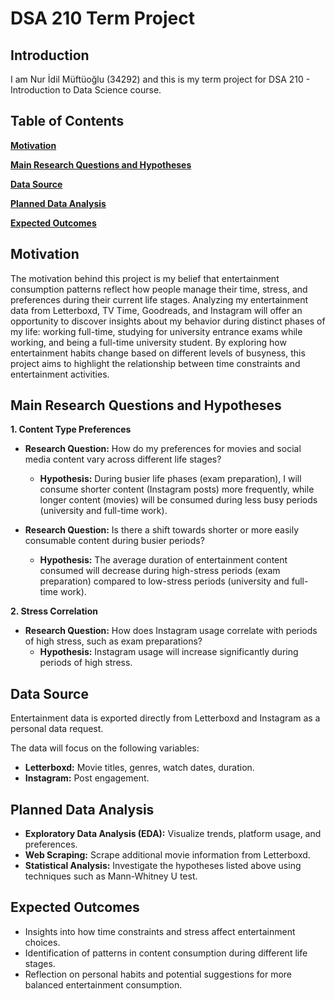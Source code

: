 # DSA 210 Term Project

## Introduction

I am Nur İdil Müftüoğlu (34292) and this is my term project for DSA 210 - Introduction to Data Science course. 


## Table of Contents
**[Motivation](#motivation)**  

**[Main Research Questions and Hypotheses](#main-research-questions-and-hypotheses)**  

**[Data Source](#data-source)**

**[Planned Data Analysis](#planned-data-analysis)**  

**[Expected Outcomes](#expected-outcomes)**  

## Motivation

The motivation behind this project is my belief that entertainment consumption patterns reflect how people manage their time, stress, and preferences during their current life stages. Analyzing my entertainment data from Letterboxd, TV Time, Goodreads, and Instagram will offer an opportunity to discover insights about my behavior during distinct phases of my life: working full-time, studying for university entrance exams while working, and being a full-time university student. By exploring how entertainment habits change based on different levels of busyness, this project aims to highlight the relationship between time constraints and entertainment activities.

## Main Research Questions and Hypotheses

**1. Content Type Preferences**

- **Research Question:** How do my preferences for movies and social media content vary across different life stages?  
	- **Hypothesis:** During busier life phases (exam preparation), I will consume shorter content (Instagram posts) more frequently, while longer content (movies) will be consumed during less busy periods (university and full-time work).  

- **Research Question:** Is there a shift towards shorter or more easily consumable content during busier periods?  
	- **Hypothesis:** The average duration of entertainment content consumed will decrease during high-stress periods (exam preparation) compared to low-stress periods (university and full-time work).  

**2. Stress Correlation**  

- **Research Question:** How does Instagram usage correlate with periods of high stress, such as exam preparations?  
	- **Hypothesis:** Instagram usage will increase significantly during periods of high stress.  

## Data Source

Entertainment data is exported directly from Letterboxd and Instagram as a personal data request.

The data will focus on the following variables:

- **Letterboxd:** Movie titles, genres, watch dates, duration.  
- **Instagram:** Post engagement.  

## Planned Data Analysis

- **Exploratory Data Analysis (EDA):** Visualize trends, platform usage, and preferences.  
- **Web Scraping:** Scrape additional movie information from Letterboxd.  
- **Statistical Analysis:** Investigate the hypotheses listed above using techniques such as Mann-Whitney U test.  

## Expected Outcomes

- Insights into how time constraints and stress affect entertainment choices.  
- Identification of patterns in content consumption during different life stages.  
- Reflection on personal habits and potential suggestions for more balanced entertainment consumption.
